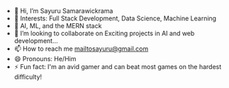 - 👋 Hi, I’m Sayuru Samarawickrama
- 👀 Interests: Full Stack Development, Data Science, Machine Learning
- 🌱 AI, ML, and the MERN stack
- 💞️ I’m looking to collaborate on  Exciting projects in AI and web development...
- 📫 How to reach me mailtosayuru@gmail.com
- 😄 Pronouns: He/Him
- ⚡ Fun fact: I'm an avid gamer and can beat most games on the hardest difficulty!

<!---
SayuruDev/SayuruDev is a ✨ special ✨ repository because its `README.md` (this file) appears on your GitHub profile.
You can click the Preview link to take a look at your changes.
--->
